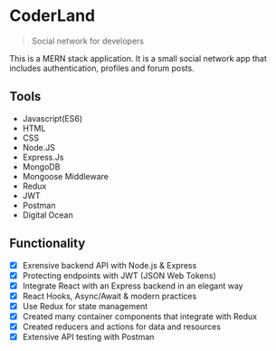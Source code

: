 # CoderLand

> Social network for developers

This is a MERN stack application. It is a small social network app that includes authentication, profiles and forum posts.

## Tools

- Javascript(ES6)
- HTML
- CSS
- Node.JS
- Express.Js
- MongoDB
- Mongoose Middleware
- Redux
- JWT
- Postman
- Digital Ocean

## Functionality

- [x] Exrensive backend API with Node.js & Express
- [x] Protecting endpoints with JWT (JSON Web Tokens)
- [x] Integrate React with an Express backend in an elegant way
- [x] React Hooks, Async/Await & modern practices
- [x] Use Redux for state management
- [x] Created many container components that integrate with Redux
- [x] Created reducers and actions for data and resources
- [x] Extensive API testing with Postman
